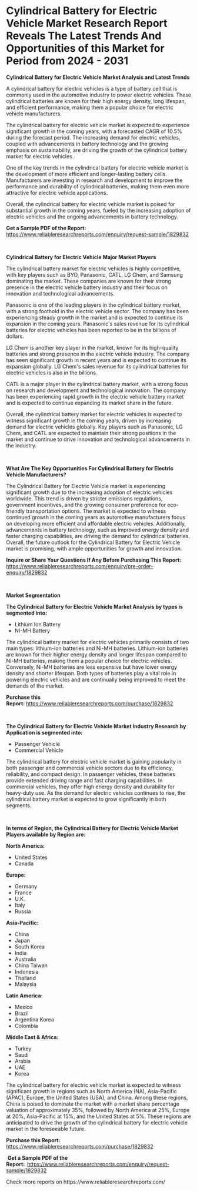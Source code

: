 <p><h1>Cylindrical Battery for Electric Vehicle Market Research Report Reveals The Latest Trends And Opportunities of this Market for Period from 2024 - 2031</h1></p><p><strong>Cylindrical Battery for Electric Vehicle Market Analysis and Latest Trends</strong></p>
<p><p>A cylindrical battery for electric vehicles is a type of battery cell that is commonly used in the automotive industry to power electric vehicles. These cylindrical batteries are known for their high energy density, long lifespan, and efficient performance, making them a popular choice for electric vehicle manufacturers.</p><p>The cylindrical battery for electric vehicle market is expected to experience significant growth in the coming years, with a forecasted CAGR of 10.5% during the forecast period. The increasing demand for electric vehicles, coupled with advancements in battery technology and the growing emphasis on sustainability, are driving the growth of the cylindrical battery market for electric vehicles.</p><p>One of the key trends in the cylindrical battery for electric vehicle market is the development of more efficient and longer-lasting battery cells. Manufacturers are investing in research and development to improve the performance and durability of cylindrical batteries, making them even more attractive for electric vehicle applications.</p><p>Overall, the cylindrical battery for electric vehicle market is poised for substantial growth in the coming years, fueled by the increasing adoption of electric vehicles and the ongoing advancements in battery technology.</p></p>
<p><strong>Get a Sample PDF of the Report:&nbsp;</strong> <a href="https://www.reliableresearchreports.com/enquiry/request-sample/1829832">https://www.reliableresearchreports.com/enquiry/request-sample/1829832</a></p>
<p>&nbsp;</p>
<p><strong>Cylindrical Battery for Electric Vehicle Major Market Players</strong></p>
<p><p>The cylindrical battery market for electric vehicles is highly competitive, with key players such as BYD, Panasonic, CATL, LG Chem, and Samsung dominating the market. These companies are known for their strong presence in the electric vehicle battery industry and their focus on innovation and technological advancements.</p><p>Panasonic is one of the leading players in the cylindrical battery market, with a strong foothold in the electric vehicle sector. The company has been experiencing steady growth in the market and is expected to continue its expansion in the coming years. Panasonic's sales revenue for its cylindrical batteries for electric vehicles has been reported to be in the billions of dollars.</p><p>LG Chem is another key player in the market, known for its high-quality batteries and strong presence in the electric vehicle industry. The company has seen significant growth in recent years and is expected to continue its expansion globally. LG Chem's sales revenue for its cylindrical batteries for electric vehicles is also in the billions.</p><p>CATL is a major player in the cylindrical battery market, with a strong focus on research and development and technological innovation. The company has been experiencing rapid growth in the electric vehicle battery market and is expected to continue expanding its market share in the future.</p><p>Overall, the cylindrical battery market for electric vehicles is expected to witness significant growth in the coming years, driven by increasing demand for electric vehicles globally. Key players such as Panasonic, LG Chem, and CATL are expected to maintain their strong positions in the market and continue to drive innovation and technological advancements in the industry.</p></p>
<p>&nbsp;</p>
<p><strong>What Are The Key Opportunities For Cylindrical Battery for Electric Vehicle Manufacturers?</strong></p>
<p><p>The Cylindrical Battery for Electric Vehicle market is experiencing significant growth due to the increasing adoption of electric vehicles worldwide. This trend is driven by stricter emissions regulations, government incentives, and the growing consumer preference for eco-friendly transportation options. The market is expected to witness continued growth in the coming years as automotive manufacturers focus on developing more efficient and affordable electric vehicles. Additionally, advancements in battery technology, such as improved energy density and faster charging capabilities, are driving the demand for cylindrical batteries. Overall, the future outlook for the Cylindrical Battery for Electric Vehicle market is promising, with ample opportunities for growth and innovation.</p></p>
<p><strong>Inquire or Share Your Questions If Any Before Purchasing This Report:</strong> <a href="https://www.reliableresearchreports.com/enquiry/pre-order-enquiry/1829832">https://www.reliableresearchreports.com/enquiry/pre-order-enquiry/1829832</a></p>
<p>&nbsp;</p>
<p><strong>Market Segmentation</strong></p>
<p><strong>The Cylindrical Battery for Electric Vehicle Market Analysis by types is segmented into:</strong></p>
<p><ul><li>Lithium Ion Battery</li><li>NI-MH Battery</li></ul></p>
<p><p>The cylindrical battery market for electric vehicles primarily consists of two main types: lithium-ion batteries and Ni-MH batteries. Lithium-ion batteries are known for their higher energy density and longer lifespan compared to Ni-MH batteries, making them a popular choice for electric vehicles. Conversely, Ni-MH batteries are less expensive but have lower energy density and shorter lifespan. Both types of batteries play a vital role in powering electric vehicles and are continually being improved to meet the demands of the market.</p></p>
<p><strong>Purchase this Report:&nbsp;</strong><a href="https://www.reliableresearchreports.com/purchase/1829832">https://www.reliableresearchreports.com/purchase/1829832</a></p>
<p>&nbsp;</p>
<p><strong>The Cylindrical Battery for Electric Vehicle Market Industry Research by Application is segmented into:</strong></p>
<p><ul><li>Passenger Vehicle</li><li>Commercial Vehicle</li></ul></p>
<p><p>The cylindrical battery for electric vehicle market is gaining popularity in both passenger and commercial vehicle sectors due to its efficiency, reliability, and compact design. In passenger vehicles, these batteries provide extended driving range and fast charging capabilities. In commercial vehicles, they offer high energy density and durability for heavy-duty use. As the demand for electric vehicles continues to rise, the cylindrical battery market is expected to grow significantly in both segments.</p></p>
<p>&nbsp;</p>
<p><strong>In terms of Region, the Cylindrical Battery for Electric Vehicle Market Players available by Region are:</strong></p>
<p>
    <p> <strong> North America: </strong>
        <ul>
            <li>United States</li>
            <li>Canada</li>
        </ul>
        </p> 
    <p> <strong> Europe: </strong>
        <ul>
            <li>Germany</li>
            <li>France</li>
            <li>U.K.</li>
            <li>Italy</li>
            <li>Russia</li>
        </ul>
        </p> 
    <p> <strong> Asia-Pacific: </strong>
        <ul>
            <li>China</li>
            <li>Japan</li>
            <li>South Korea</li>
            <li>India</li>
            <li>Australia</li>
            <li>China Taiwan</li>
            <li>Indonesia</li>
            <li>Thailand</li>
            <li>Malaysia</li>
        </ul>
        </p> 
    <p> <strong> Latin America: </strong>
        <ul>
            <li>Mexico</li>
            <li>Brazil</li>
            <li>Argentina Korea</li>
            <li>Colombia</li>
        </ul>
        </p> 
    <p> <strong> Middle East & Africa: </strong>
        <ul>
            <li>Turkey</li>
            <li>Saudi</li>
            <li>Arabia</li>
            <li>UAE</li>
            <li>Korea</li>
        </ul>
    </p>
    </p>
<p><p>The cylindrical battery for electric vehicle market is expected to witness significant growth in regions such as North America (NA), Asia-Pacific (APAC), Europe, the United States (USA), and China. Among these regions, China is poised to dominate the market with a market share percentage valuation of approximately 35%, followed by North America at 25%, Europe at 20%, Asia-Pacific at 15%, and the United States at 5%. These regions are anticipated to drive the growth of the cylindrical battery for electric vehicle market in the foreseeable future.</p></p>
<p><strong>Purchase this Report: </strong><a href="https://www.reliableresearchreports.com/purchase/1829832">https://www.reliableresearchreports.com/purchase/1829832</a></p>
<p>&nbsp;<strong>Get a Sample PDF of the Report:&nbsp;&nbsp;</strong><a href="https://www.reliableresearchreports.com/enquiry/request-sample/1829832">https://www.reliableresearchreports.com/enquiry/request-sample/1829832</a></p>
<p><strong></strong></p>
<p>Check more reports on https://www.reliableresearchreports.com/</p>